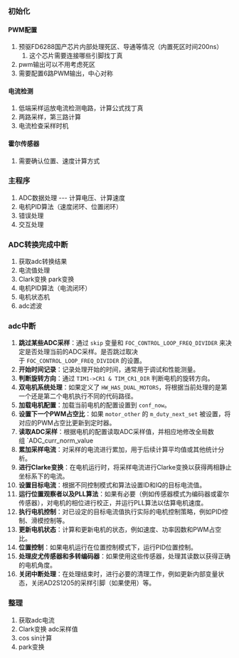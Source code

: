 ### 初始化
#### PWM配置
1. 预驱FD6288国产芯片内部处理死区、导通等情况（内置死区时间200ns）
	1. 这个芯片需要连接哪些引脚找丁真
2. pwm输出可以不用考虑死区
3. 需要配置6路PWM输出，中心对称
#### 电流检测
1. 低端采样运放电流检测电路，计算公式找丁真
2. 两路采样，第三路计算
3. 电流检查采样时机

#### 霍尔传感器
1. 需要确认位置、速度计算方式

### 主程序
1. ADC数据处理 --- 计算电压、计算速度
2. 电机PID算法（速度闭环、位置闭环）
3. 错误处理
4. 交互处理

### ADC转换完成中断
1. 获取adc转换结果
2. 电流值处理
3. Clark变换 park变换
4. 电机PID算法（电流闭环）
5. 电机状态机
6. adc滤波
### adc中断
1. **跳过某些ADC采样**：通过 `skip` 变量和 `FOC_CONTROL_LOOP_FREQ_DIVIDER` 来决定是否处理当前的ADC采样。是否跳过取决于 `FOC_CONTROL_LOOP_FREQ_DIVIDER` 的设置。
2. **开始时间记录**：记录处理开始的时间，通常用于调试和性能测量。
3. **判断旋转方向**：通过 `TIM1->CR1 & TIM_CR1_DIR` 判断电机的旋转方向。
4. **双电机系统处理**：如果定义了 `HW_HAS_DUAL_MOTORS`，将根据当前处理的是第一个还是第二个电机执行不同的代码路径。
5. **加载电机配置**：加载当前电机的配置设置到 `conf_now`。
6. **设置下一个PWM占空比**：如果 `motor_other` 的 `m_duty_next_set` 被设置，将对应的PWM占空比更新到定时器。
7. **读取ADC采样**：根据电机的配置读取ADC采样值，并相应地修改全局数组 `ADC_curr_norm_value
8. **累加采样电流**：对采样的电流进行累加，用于后续计算平均值或其他统计分析。
9. **进行Clarke变换**：在电机运行时，将采样电流进行Clarke变换以获得两相静止坐标系下的电流。
10. **设置目标电流**：根据不同控制模式和算法设置ID和IQ的目标电流值。
11. **运行位置观察者以及PLL算法**：如果有必要（例如传感器模式为编码器或霍尔传感器），对电机的相位进行校正，并运行PLL算法以估算电机速度。
12. **执行电机控制**：对已设定的目标电流值执行实际的电机控制策略，例如PID控制、滑模控制等。
13. **更新电机状态**：计算和更新电机的状态，例如速度、功率因数和PWM占空比。
14. **位置控制**：如果电机运行在位置控制模式下，运行PID位置控制。
15. **处理皮尤传感器和多转编码器**：如果使用这些传感器，处理其读数以获得正确的电机角度。
16. **关闭中断处理**：在处理结束时，进行必要的清理工作，例如更新内部变量状态，关闭AD2S1205的采样引脚（如果使用）等。

### 整理
1. 获取adc电流
2. Clark变换 adc采样值
3. cos sin计算
4. park变换